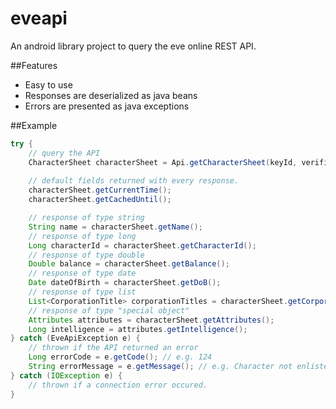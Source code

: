 # eveapi
An android library project to query the eve online REST API.

##Features
- Easy to use
- Responses are deserialized as java beans
- Errors are presented as java exceptions

##Example

```Java
try {
    // query the API
    CharacterSheet characterSheet = Api.getCharacterSheet(keyId, verificationCode, characterId);
    
    // default fields returned with every response. 
    characterSheet.getCurrentTime();
    characterSheet.getCachedUntil();

    // response of type string
    String name = characterSheet.getName();
    // response of type long
    Long characterId = characterSheet.getCharacterId();
    // response of type double
    Double balance = characterSheet.getBalance();
    // response of type date
    Date dateOfBirth = characterSheet.getDoB();
    // response of type list
    List<CorporationTitle> corporationTitles = characterSheet.getCorporationTitles();
    // response of type "special object"
    Attributes attributes = characterSheet.getAttributes();
    Long intelligence = attributes.getIntelligence();
} catch (EveApiException e) {
    // thrown if the API returned an error
    Long errorCode = e.getCode(); // e.g. 124
    String errorMessage = e.getMessage(); // e.g. Character not enlisted in Factional Warfare.
} catch (IOException e) {
    // thrown if a connection error occured.
}
```
